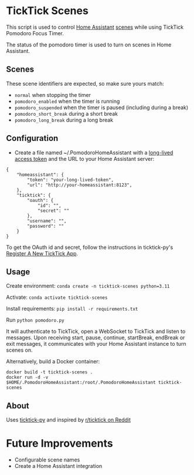# TickTick Scenes

This script is used to control [Home Assistant](https://www.home-assistant.io/) [scenes](https://www.home-assistant.io/integrations/scene) while using TickTick Pomodoro Focus Timer.

The status of the pomodoro timer is used to turn on scenes in Home Assistant.

## Scenes

These scene identifiers are expected, so make sure yours match:

- `normal` when stopping the timer
- `pomodoro_enabled` when the timer is running
- `pomodoro_suspended` when the timer is paused (including during a break)
- `pomodoro_short_break` during a short break
- `pomodoro_long_break` during a long break

## Configuration

- Create a file named ~/.PomodoroHomeAssistant with a [long-lived access token](https://developers.home-assistant.io/docs/auth_api/#long-lived-access-token) and the URL to your Home Assistant server:

```
{
    "homeassistant": {
        "token": "your-long-lived-token",
        "url": "http://your-homeassistant:8123",
    },
    "ticktick": {
        "oauth": {
            "id": "",
            "secret": ""
        },
        "username": "",
        "password": ""
    }
}
```

To get the OAuth id and secret, follow the instructions in ticktick-py's [Register A New TickTick App](https://github.com/lazeroffmichael/ticktick-py#register-a-new-ticktick-app).

## Usage

Create environment: `conda create -n ticktick-scenes python=3.11`

Activate: `conda activate ticktick-scenes`

Install requirements: `pip install -r requirements.txt`

Run `python pomodoro.py`

It will authenticate to TickTick, open a WebSocket to TickTick and listen to messages. Upon receiving start, pause, continue, startBreak, endBreak or exit messages, it communicates with your Home Assistant instance to turn scenes on.

Alternatively, build a Docker container:

    docker build -t ticktick-scenes .
    docker run -d -v $HOME/.PomodoroHomeAssistant:/root/.PomodoroHomeAssistant ticktick-scenes

## About

Uses [ticktick-py](https://github.com/lazeroffmichael/ticktick-py) and inspired by [r/ticktick on Reddit](https://www.reddit.com/r/ticktick/comments/yob4h4/api_v2_documentation/)

# Future Improvements

- Configurable scene names
- Create a Home Assistant integration
